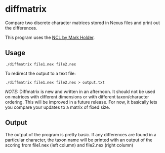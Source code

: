 # diffmatrix
Compare two discrete character matrices stored in Nexus files and print out the differences.

This program uses the [NCL by Mark Holder](https://github.com/mtholder/ncl).

## Usage
```
./diffmatrix file1.nex file2.nex
```

To redirect the output to a text file:
```
./diffmatrix file1.nex file2.nex > output.txt
```

*NOTE:* Diffmatrix is new and written in an afternoon. It should not be used on matrices with different dimensions or with different taxon/character ordering.
This will be improved in a future release. For now, it basically lets you compare your updates to a matrix of fixed size.

## Output

The output of the program is pretty basic. If any differences are found in a particular character, the taxon name will be printed with an output of the scoring 
from file1.nex (left column) and file2.nex (right column)
